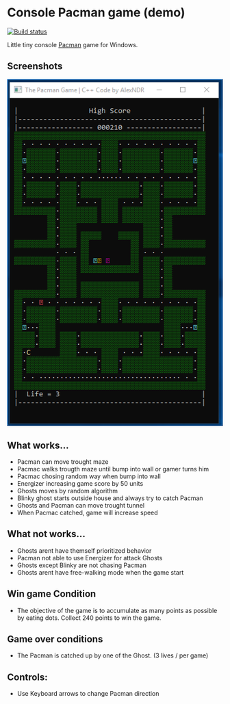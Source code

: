 # Console Pacman game (demo)

[![Build status][actions build badge]][actions build link]

Little tiny console [Pacman](https://en.wikipedia.org/wiki/Pac-Man) game for Windows.

## Screenshots

![Pacman Game](./images/pacman_game.png)

## What works...

- Pacman can move trought maze
- Pacmac walks trougth maze until bump into wall or gamer turns him
- Pacmac chosing random way when bump into wall
- Energizer increasing game score by 50 units
- Ghosts moves by random algorithm
- Blinky ghost starts outside house and always try to catch Pacman
- Ghosts and Pacman can move trought tunnel
- When Pacmac catched, game will increase speed

## What not works...

- Ghosts arent have themself prioritized behavior
- Pacman not able to use Energizer for attack Ghosts
- Ghosts except Blinky are not chasing Pacman
- Ghosts arent have free-walking mode when the game start

## Win game Condition

- The objective of the game is to accumulate as many points as possible by eating dots. Collect 240 points to win the game.

## Game over conditions

- The Pacman is catched up by one of the Ghost. (3 lives / per game)

## Controls:

- Use Keyboard arrows to change Pacman direction


[actions build badge]: https://github.com/AlexNDRmac/ConsolePacman/workflows/Build%20and%20Test/badge.svg "Build status"
[actions build link]: https://github.com/AlexNDRmac/ConsolePacman/actions?query=workflow%3A%22Build+and+Test%22
